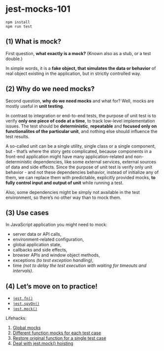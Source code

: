# jest-mocks-101

```
npm install
npm run test
```

## (1) What is mock?

First question, **what exactly is a mock?** (Known also as a stub, or a test double.) 

In simple words, it is a **fake object, that simulates the data or behavior** of real object existing in the application, but in strictly controlled way.

## (2) Why do we need mocks?

Second question, **why do we need mocks** and what for? Well, mocks are mostly useful in **unit testing**.

In contrast to integration or end-to-end tests, the purpose of unit test is to verify **only one piece of code at a time**, to track low-level implementation issues. The test should be **deterministic**, **repeatable** and **focused only on functionalites of the particular unit**, and nothing else should influence the test results. 

A so-called unit can be a single utility, single class or a single component, but - that’s where the story gets complicated, because components in a front-end application might have many application-related and non-deterministic dependencies, like some external services, external sources of data and side effects. Since the purpose of unit test is verify only unit behavior - and not these dependencies behavior, instead of initialize any of them, we can replace them with predictable, explicitly provided mocks, **to fully control input and output of unit** while running a test.  
 
Also, some dependencies might be simply not available in the test environment, so there’s no other way than to mock them. 

## (3) Use cases

In JavaScript application you might need to mock:
 
- server data or API calls, 
- environment-related configuration, 
- global application state, 
- callbacks and side effects,
- browser APIs and window object methods,
- exceptions _(to test exception handling)_, 
- time _(not to delay the test execution with waiting for timeouts and intervals)_.  

## (4) Let’s move on to practice!

- [`jest.fn()`]()
- [`jest.spyOn()`]()
- [`jest.mock()`]()

Lifehacks:
01. [Global mocks]()
02. [Different function mocks for each test case ]()
03. [Restore original function for a single test case]()
02. [ Deal with jest.mock() hoisting]()
